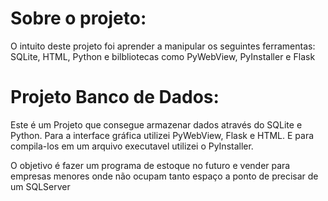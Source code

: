# Sobre o projeto:
O intuito deste projeto foi aprender a manipular os seguintes ferramentas: SQLite, HTML, Python e bilbliotecas como PyWebView, PyInstaller e Flask

# Projeto Banco de Dados:
Este é um Projeto que consegue armazenar dados através do SQLite e Python.
Para a interface gráfica utilizei PyWebView, Flask e HTML.
E para compila-los em um arquivo executavel utilizei o PyInstaller.

O objetivo é fazer um programa de estoque no futuro e vender para empresas menores onde não ocupam tanto espaço a ponto de precisar de um SQLServer
